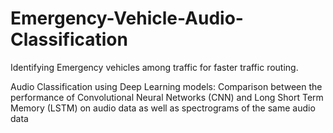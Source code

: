 # Emergency-Vehicle-Audio-Classification
Identifying Emergency vehicles among traffic for faster traffic routing. 

Audio Classification using Deep Learning models:
Comparison between the performance of Convolutional Neural Networks (CNN) and Long Short Term Memory (LSTM) on audio data as well as spectrograms of the same audio data
